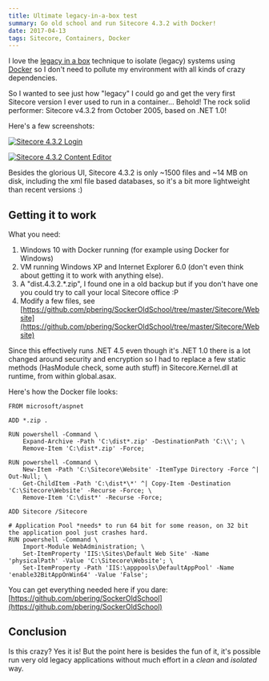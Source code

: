 ```yaml
---
title: Ultimate legacy-in-a-box test
summary: Go old school and run Sitecore 4.3.2 with Docker!
date: 2017-04-13
tags: Sitecore, Containers, Docker
---
```


I love the [legacy in a box](https://www.thoughtworks.com/radar/techniques/legacy-in-a-box) technique to isolate (legacy) systems 
using [Docker](/tags/docker) so I don't need to pollute my environment with all kinds of crazy dependencies.

So I wanted to see just how "legacy" I could go and get the very first Sitecore version I ever used to run in a 
container... Behold! The rock solid performer: Sitecore v4.3.2 from October 2005, based on .NET 1.0!

Here's a few screenshots:

[![Sitecore 4.3.2 Login](/content/images/sitecore432-login.png)](/content/images/sitecore432-login.png)

[![Sitecore 4.3.2 Content Editor](/content/images/sitecore432-contenteditor.png)](/content/images/sitecore432-contenteditor.png)

Besides the glorious UI, Sitecore 4.3.2 is only ~1500 files and ~14 MB on disk, including the xml file based databases, so it's a bit more lightweight than recent versions :)

## Getting it to work

What you need:

1. Windows 10 with Docker running (for example using Docker for Windows)
1. VM running Windows XP and Internet Explorer 6.0 (don't even think about getting it to work with anything else).
1. A "dist.4.3.2.*.zip", I found one in a old backup but if you don't have one you could try to call your local Sitecore office :P
1. Modify a few files, see [https://github.com/pbering/SockerOldSchool/tree/master/Sitecore/Website](https://github.com/pbering/SockerOldSchool/tree/master/Sitecore/Website)

Since this effectively runs .NET 4.5 even though it's .NET 1.0 there is a lot changed around security and encryption so I had to replace a few static methods (HasModule check, some auth stuff) in Sitecore.Kernel.dll at runtime, from within global.asax.

Here's how the Docker file looks:

````docker
FROM microsoft/aspnet

ADD *.zip .

RUN powershell -Command \
    Expand-Archive -Path 'C:\dist*.zip' -DestinationPath 'C:\\'; \
    Remove-Item 'C:\dist*.zip' -Force;

RUN powershell -Command \    
    New-Item -Path 'C:\Sitecore\Website' -ItemType Directory -Force ^| Out-Null; \
    Get-ChildItem -Path 'C:\dist*\*' ^| Copy-Item -Destination 'C:\Sitecore\Website' -Recurse -Force; \
    Remove-Item 'C:\dist*' -Recurse -Force; 

ADD Sitecore /Sitecore

# Application Pool *needs* to run 64 bit for some reason, on 32 bit the application pool just crashes hard.
RUN powershell -Command \
    Import-Module WebAdministration; \
    Set-ItemProperty 'IIS:\Sites\Default Web Site' -Name 'physicalPath' -Value 'C:\Sitecore\Website'; \
    Set-ItemProperty -Path 'IIS:\apppools\DefaultAppPool' -Name 'enable32BitAppOnWin64' -Value 'False';
````

You can get everything needed here if you dare: [https://github.com/pbering/SockerOldSchool](https://github.com/pbering/SockerOldSchool)

## Conclusion

Is this crazy? Yes it is! But the point here is besides the fun of it, it's possible run very old legacy applications without much effort in a *clean* and *isolated* way.

